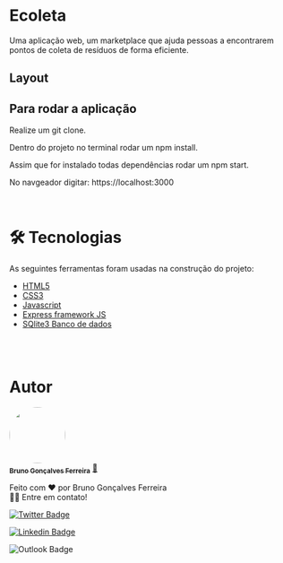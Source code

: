 <h1>Ecoleta</h1>

<p>Uma aplicação web, um marketplace que ajuda pessoas a encontrarem pontos de coleta de resíduos de forma eficiente.</p> 

## Layout


## Para rodar a aplicação
<p>Realize um git clone.</p>
<p>Dentro do projeto no terminal rodar um npm install.</p>
<p>Assim que for instalado todas dependências rodar um npm start.</p>
<p>No navgeador digitar: https://localhost:3000</p>

<br>
<h1>🛠 Tecnologias</h1> 

As seguintes ferramentas foram usadas na construção do projeto:

- [HTML5](https://developer.mozilla.org/en-US/docs/Web/HTML)
- [CSS3](https://developer.mozilla.org/en-US/docs/Web/CSS)
- [Javascript](https://developer.mozilla.org/pt-BR/docs/Web/JavaScript)
- [Express framework JS](https://expressjs.com/pt-br/)
- [SQlite3 Banco de dados](https://www.sqlite.org/index.html)
<br>
<br>
<h1>Autor</h1>

<a href="https://github.com/brunogoncalvesferreira">
 <img style="border-radius: 50%;" src="https://github.com/brunogoncalvesferreira.png" width="100px;" alt=""/>
 <br />
 <sub><b>Bruno Gonçalves Ferreira</b></sub></a> <a href="https://github.com/brunogoncalvesferreira" title="Github-Brunogoncalvesferreira">🚀</a>

Feito com ❤️ por Bruno Gonçalves Ferreira <br> 👋🏽 Entre em contato!

[![Twitter Badge](https://img.shields.io/badge/-@BrunoGoferreir-1ca0f1?style=flat-square&labelColor=1ca0f1&logo=twitter&logoColor=white&link=https://twitter.com/BrunoGoferreir)](https://twitter.com/BrunoGoferreir) 

[![Linkedin Badge](https://img.shields.io/badge/-BrunoGonçalvesFerreira-blue?style=flat-square&logo=Linkedin&logoColor=white&link=https://www.linkedin.com/in/bruno-gon%C3%A7alves-ferreira-9a4793184/)](https://www.linkedin.com/in/bruno-gon%C3%A7alves-ferreira-9a4793184/) 

![Outlook Badge](https://img.shields.io/badge/brungoncalvesferreira@outlook.com-0078D4?style=for-squarebadge&logo=microsoft-outlook&logoColor=white&link=mailto:brungoncalvesferreira@outlook.com[(mailto:brungoncalvesferreira@outlook.com)])

